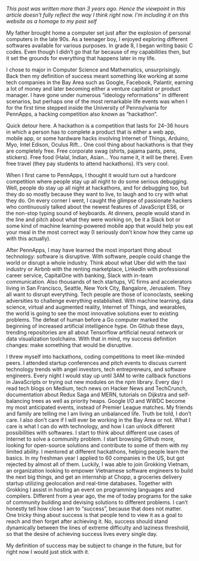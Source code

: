 <!-- title: Definition of sucess -->

_This post was written more than 3 years ago. Hence the viewpoint in this article doesn't fully reflect the way I think right now. I'm including it on this website as a homage to my past self_

My father brought home a computer set just after the explosion of personal computers in the late 90s. As a teenager boy, I enjoyed exploring different softwares available for various purposes. In grade 8, I began writing basic C codes. Even though I didn’t go that far because of my capabilities then, but it set the grounds for everything that happens later in my life.

I chose to major in Computer Science and Mathematics, unsurprisingly. Back then my definition of success meant something like working at some tech companies in the Bay Area such as Google, Facebook, Palantir, earning a lot of money and later becoming either a venture capitalist or product manager. I have gone under numerous “ideology reformations” in different scenarios, but perhaps one of the most remarkable life events was when I for the first time stepped inside the University of Pennsylvania for PennApps, a hacking competition also known as “hackathon”.

Quick detour here. A hackathon is a competition that lasts for 24–36 hours in which a person has to complete a product that is either a web app, mobile app, or some hardware hacks involving Internet of Things, Arduino, Myo, Intel Edison, Oculus Rift… One cool thing about hackathons is that they are completely free. Free corporate swag (shirts, pajama pants, pens, stickers). Free food (Halal, Indian, Asian… You name it, it will be there). Even free travel (they pay students to attend hackathons). It’s very cool.

When I first came to PennApps, I thought it would turn out a hardcore competition where people stay up all night to do some serious debugging. Well, people do stay up all night at hackathons, and for debugging too, but they do so mostly because they want to live, to laugh and to cry with what they do. On every corner I went, I caught the glimpse of passionate hackers who continuously talked about the newest features of JavaScript ES6, or the non-stop typing sound of keyboards. At dinners, people would stand in the line and pitch about what they were working on, be it a Slack bot or some kind of machine learning-powered mobile app that would help you eat your meal in the most correct way (I seriously don’t know how they came up with this actually).

After PennApps, I may have learned the most important thing about technology: software is disruptive. With software, people could change the world or disrupt a whole industry. Think about what Uber did with the taxi industry or Airbnb with the renting marketplace, LinkedIn with professional career service, CapitalOne with banking, Slack with in-team communication. Also thousands of tech startups, VC firms and accelerators living in San Francisco, Seattle, New York City, Bangalore, Jerusalem. They all want to disrupt everything. Tech people are those of iconoclasts, seeking adversities to challenge everything established. With machine learning, data science, virtual and augmented reality, Internet of Things, and wearables, the world is going to see the most innovative solutions ever to existing problems. The defeat of human before a Go computer marked the beginning of increased artificial intelligence hype. On Github these days, trending repositories are all about Tensorflow artificial neural network or data visualization toolchains. With that in mind, my success definition changes: make something that would be disruptive.

I threw myself into hackathons, coding competitions to meet like-minded peers. I attended startup conferences and pitch events to discuss current technology trends with angel investors, tech entrepreneurs, and software engineers. Every night I would stay up until 3AM to write callback functions in JavaScripts or trying out new modules on the npm library. Every day I read tech blogs on Medium, tech news on Hacker News and TechCrunch, documentation about Redux Saga and MERN, tutorials on Dijkstra and self-balancing trees as well as priority heaps. Google I/O and WWDC become my most anticipated events, instead of Premier League matches. My friends and family are telling me I am living an unbalanced life. Truth be told, I don’t care. I also don’t care if I will ever be working in the Bay Area or not. What I care is what I can do with technology, and how I can unlock different possibilities with softwares. I start to think about different use cases of Internet to solve a community problem. I start browsing Github more, looking for open-source solutions and contribute to some of them with my limited ability. I mentored at different hackathons, helping people learn the basics. In my freshman year I applied to 60 companies in the US, but got rejected by almost all of them. Luckily, I was able to join Grokking Vietnam, an organization looking to empower Vietnamese software engineers to build the next big things, and get an internship at Chopp, a groceries delivery startup utilizing geolocation and real-time databases. Together with Grokking I assist in hosting an event on programming languages and compilers. Different from a year ago, the me of today programs for the sake of community building and devising solutions to different problems. I can’t honestly tell how close I am to “success”, because that does not matter. One tricky thing about success is that people tend to view it as a goal to reach and then forget after achieving it. No, success should stand dynamically between the lines of extreme difficulty and laziness threshold, so that the desire of achieving success lives every single day.

My definition of success may be subject to change in the future, but for right now I would just stick with it.